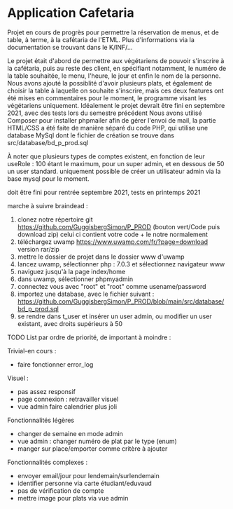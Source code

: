 # Application Cafetaria
Projet en cours de progrès pour permettre la réservation de menus, et de table, à terme, à la cafétaria de l'ETML. Plus d'informations via la documentation se trouvant dans le K/INF/...

Le projet était d'abord de permettre aux végétariens de pouvoir s'inscrire à la cafétaria, puis au reste des client, en spécifiant notamment, le numéro de la table souhaitée, le menu, l'heure, le jour et enfin le nom de la personne.
Nous avons ajouté la possiblité d'avoir plusieurs plats, et également de choisir la table à laquelle on souhaite s'inscrire, mais ces deux features ont été mises en commentaires pour le moment, le programme visant les végétariens uniquement.
Idéalement le projet devrait être fini en septembre 2021, avec des tests lors du semestre précédent
Nous avons utilisé Composer pour installer phpmailer afin de gérer l'envoi de mail, la partie HTML/CSS a été faite de manière séparé du code PHP, qui utilise une database MySql dont le fichier de création se trouve dans src/database/bd_p_prod.sql

À noter que plusieurs types de comptes existent, en fonction de leur useRole : 100 étant le maximum, pour un super admin, et en dessous de 50 un user standard. uniquement possible de créer un utilisateur admin via la base mysql pour le moment.

doit être fini pour rentrée septembre 2021, tests en printemps 2021

marche à suivre braindead :
1. clonez notre répertoire git https://github.com/GuggisbergSimon/P_PROD (bouton vert/Code puis download zip) celui ci contient votre code + le notre normalement
2. téléchargez uwamp https://www.uwamp.com/fr/?page=download version rar/zip
3. mettre le dossier de projet dans le dossier www d'uwamp
4. lancez uwamp, sélectionner php : 7.0.3 et sélectionnez navigateur www
5. naviguez jusqu'à la page index/home
6. dans uwamp, sélectionner phpmyadmin
7. connectez vous avec "root" et "root" comme usename/password
8. importez une database, avec le fichier suivant : https://github.com/GuggisbergSimon/P_PROD/blob/main/src/database/bd_p_prod.sql
9. se rendre dans t_user et insérer un user admin, ou modifier un user existant, avec droits supérieurs à 50

TODO List par ordre de priorité, de important à moindre :

Trivial-en cours :
- faire fonctionner error_log

Visuel :
- pas assez responsif
- page connexion : retravailler visuel
- vue admin faire calendrier plus joli

Fonctionnalités légères
- changer de semaine en mode admin
- vue admin : changer numéro de plat par le type (enum)
- manger sur place/emporter comme critère à ajouter

Fonctionnalités complexes :
- envoyer email/jour pour lendemain/surlendemain
- identifier personne via carte étudiant/eduvaud
- pas de vérification de compte
- mettre image pour plats via vue admin
